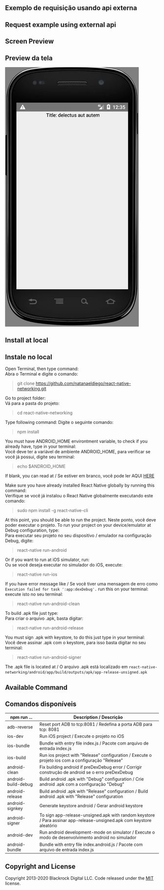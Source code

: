 ## Exemplo de requisição usando api externa

## Request example using external api

## Screen Preview

## Preview da tela

![Hook Preview](https://raw.githubusercontent.com/natanaeldiego/react-native-networking/master/img/Screenshot.png)

## Install at local

## Instale no local

Open Terminal, then type command:  
Abra o Terminal e digite o comando:

> git clone https://github.com/natanaeldiego/react-native-networking.git

Go to project folder:  
Vá para a pasta do projeto:

> cd react-native-networking

Type following command:
Digite o seguinte comando:

> npm install

You must have ANDROID_HOME environtment variable, to check if you already have, type in your terminal:  
Você deve ter a variável de ambiente ANDROID_HOME, para verificar se você já possui, digite seu terminal:

> echo \$ANDROID_HOME

If blank, you can read at / Se estiver em branco, você pode ler AQUI [HERE](https://goo.gl/XSBmwE)

Make sure you have already installed React Native globally by running this command:  
Verifique se você já instalou o React Native globalmente executando este comando:

> sudo npm install -g react-native-cli

At this point, you should be able to run the project.
Neste ponto, você deve poder executar o projeto.
To run your project on your device/emulator at Debug configuration, type:  
Para executar seu projeto no seu dispositivo / emulador na configuração Debug, digite:

> react-native run-android

Or if you want to run at iOS simulator, run:  
Ou se você deseja executar no simulador do iOS, execute:

> react-native run-ios

If you have error message like / Se você tiver uma mensagem de erro como `Execution failed for task ':app:dexDebug'.` run this on your terminal:  
execute isto no seu terminal:

> react-native run-android-clean

To build .apk file just type:  
Para criar o arquivo .apk, basta digitar:

> react-native run-android-release

You must sign .apk with keystore, to do this just type in your terminal:  
Você deve assinar .apk com o keystore, para isso basta digitar no seu terminal:

> react-native run-android-signer

The .apk file is located at / O arquivo .apk está localizado em `react-native-networking/android/app/build/outputs/apk/app-release-unsigned.apk`

## Available Command

## Comandos disponíveis

| npm run ...         | Description / Descrição                                                                                              |
| ------------------- | -------------------------------------------------------------------------------------------------------------------- |
| adb-reverse         | Reset port ADB to tcp:8081 / Redefina a porta ADB para tcp: 8081                                                     |
| ios-dev             | Run iOS project / Execute o projeto no iOS                                                                           |
| ios-bundle          | Bundle with entry file index.js / Pacote com arquivo de entrada index.js                                             |
| ios-build           | Run ios project with "Release" configuration / Execute o projeto ios com a configuração "Release"                    |
| android-clean       | Fix building android if preDexDebug error / Corrigir construção de android se o erro preDexDebug                     |
| android-build-debug | Build android .apk with "Debug" configuration / Crie android .apk com a configuração "Debug"                         |
| android-release     | Build android .apk with "Release" configuration / Build android .apk with "Release" configuration                    |
| android-signkey     | Generate keystore android / Gerar android keystore                                                                   |
| android-signer      | To sign app-release-unsigned.apk with random keystore / Para assinar app-release-unsigned.apk com keystore aleatório |
| android-dev         | Run android development-mode on simulator / Execute o modo de desenvolvimento android no simulador                   |
| android-bundle      | Bundle with entry file index.android.js / Pacote com arquivo de entrada index.js                                     |

## Copyright and License

Copyright 2013-2020 Blackrock Digital LLC. Code released under the [MIT](https://github.com/BlackrockDigital/startbootstrap-resume/blob/gh-pages/LICENSE) license.
